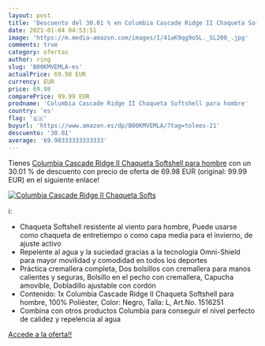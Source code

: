 ```yaml
---
layout: post
title: 'Descuento del 30.01 % en Columbia Cascade Ridge II Chaqueta Softs'
date: 2021-01-04 04:53:51
image: 'https://m.media-amazon.com/images/I/41aK9qg9o5L._SL200_.jpg'
comments: true
category: ofertas
author: ring
slug: 'B00KMVEMLA-es'
actualPrice: 69.98 EUR
currency: EUR
price: 69.98
comparePrice: 99.99 EUR
prodname: 'Columbia Cascade Ridge II Chaqueta Softshell para hombre'
country: 'es'
flag: '🇪🇸'
buyurl: 'https://www.amazon.es/dp/B00KMVEMLA/?tag=tolees-21'
descuento: '30.01'
average: '69.98333333333333'
---
```


Tienes [Columbia Cascade Ridge II Chaqueta Softshell para hombre](https://www.amazon.es/dp/B00KMVEMLA/?tag=tolees-21) con un 30.01 % de descuento con precio de oferta de 69.98 EUR (original: 99.99 EUR) en el siguiente enlace!

[![Columbia Cascade Ridge II Chaqueta Softs](https://m.media-amazon.com/images/I/41aK9qg9o5L._SL200_.jpg)](https://www.amazon.es/dp/B00KMVEMLA/?tag=tolees-21)

ℹ️:

- Chaqueta Softshell resistente al viento para hombre, Puede usarse como chaqueta de entretiempo o como capa media para el invierno, de ajuste activo
- Repelente al agua y la suciedad gracias a la tecnología Omni-Shield para mayor movilidad y comodidad en todos los deportes
- Práctica cremallera completa, Dos bolsillos con cremallera para manos calientes y seguras, Bolsillo en el pecho con cremallera, Capucha amovible, Dobladillo ajustable con cordón
- Contenido: 1x Columbia Cascade Ridge II Chaqueta Softshell para hombre, 100% Poliéster, Color: Negro, Talla: L, Art.No. 1516251
- Combina con otros productos Columbia para conseguir el nivel perfecto de calidez y repelencia al agua

[Accede a la oferta!!](https://www.amazon.es/dp/B00KMVEMLA/?tag=tolees-21)

